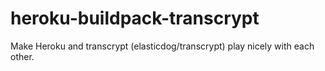 # heroku-buildpack-transcrypt
Make Heroku and transcrypt (elasticdog/transcrypt) play nicely with each other.
